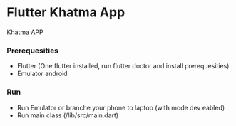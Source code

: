 # Flutter Khatma App

Khatma APP 

### Prerequesities
* Flutter (One flutter installed, run flutter doctor and install prerequesities)
* Emulator android

### Run 
* Run Emulator or branche your phone to laptop (with mode dev eabled)
* Run main class (/lib/src/main.dart)
